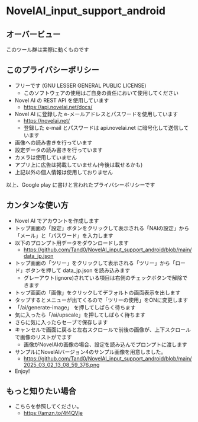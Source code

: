 
# NovelAI_input_support_android

## オーバービュー

このツール群は実際に動くものです


## このプライバシーポリシー
- フリーです (GNU LESSER GENERAL PUBLIC LICENSE)
    - このソフトウェアの使用はご自身の責任において使用してください
- Novel AI の REST API を使用しています
    - https://api.novelai.net/docs/
- Novel AI に登録した e-メールアドレスとパスワードを使用しています
    - https://novelai.net/
    - 登録した e-mail とパスワードは api.novelai.net に暗号化して送信しています
- 画像への読み書きを行っています
- 設定データの読み書きを行っています
- カメラは使用していません
- アプリ上に広告は掲載していません(今後は載せるかも)
- 上記以外の個人情報は使用しておりません

以上、Google play に書けと言われたプライバシーポリシーです

## カンタンな使い方

- Novel AI でアカウントを作成します
- トップ画面の「設定」ボタンをクリックして表示される「NAIの設定」から「メール」と「パスワード」を入力します
- 以下のプロンプト用データをダウンロードします
  - https://github.com/Tand0/NovelAI_input_support_android/blob/main/data_jp.json
- トップ画面の「ツリー」をクリックして表示される「ツリー」から「ロード」ボタンを押して data_jp.json を読み込みます
  - グレーアウト(ignore)されている項目は右側のチェックボタンで解除できます
- トップ画面の「画像」をクリックしてデフォルトの画面表示を出します
- タップするとメニューが出てくるので「ツリーの使用」をONに変更します
- 「/ai/generate-image」 を押してしばらく待ちます
- 気に入ったら「/ai/upscale」を押してしばらく待ちます
- さらに気に入ったらセーブで保存します
- キャンセルで画面に戻ると左右スクロールで前後の画像が、上下スクロールで画像のリストがでます
  - 画像がNovelAIの画像の場合、設定を読み込んでプロンプトに渡します
- サンプルにNovelAIバージョン4のサンプル画像を用意しました。
  - https://github.com/Tand0/NovelAI_input_support_android/blob/main/2025_03_02_13_08_59_376.png
- Enjoy!


## もっと知りたい場合

- こちらを参照してください。
  - https://amzn.to/4f4QVje




